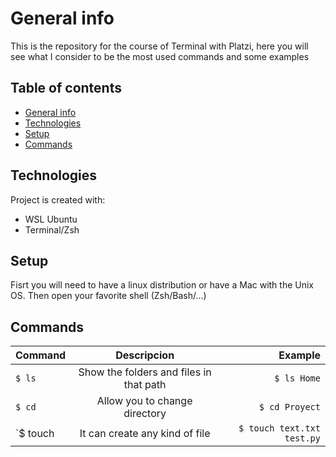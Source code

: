 # General info
This is the repository for the course of Terminal with Platzi, here you will see what I consider to be the most used commands and some examples

## Table of contents
* [General info](#general-info)
* [Technologies](#technologies)
* [Setup](#setup)
* [Commands](#commands)
	
## Technologies
Project is created with:
* WSL Ubuntu 
* Terminal/Zsh
	
## Setup
Fisrt you will need to have a linux distribution or have a Mac with the Unix OS.
Then open your favorite shell (Zsh/Bash/...)

## Commands
| Command       | Descripcion   | Example  |
| ------------- |:-------------:| -----:|
| `$ ls`     | Show the folders and files in that path  | `$ ls Home` |
| `$ cd`     | Allow you to change directory      |   `$ cd Proyect` |
| `$ touch | It can create any kind of file | `$ touch text.txt test.py` |
